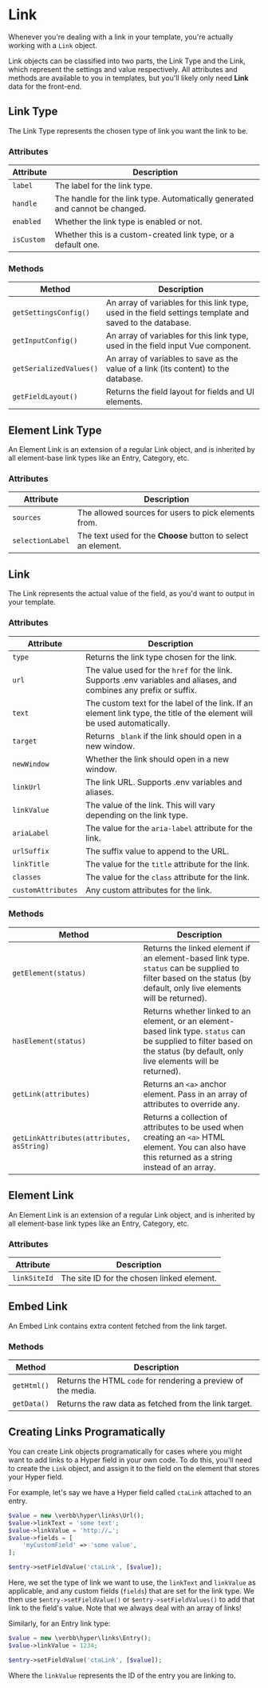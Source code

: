 # Link
Whenever you're dealing with a link in your template, you're actually working with a `Link` object.

Link objects can be classified into two parts, the Link Type and the Link, which represent the settings and value respectively. All attributes and methods are available to you in templates, but you'll likely only need **Link** data for the front-end.

## Link Type
The Link Type represents the chosen type of link you want the link to be.

### Attributes

Attribute | Description
--- | ---
`label` | The label for the link type.
`handle` | The handle for the link type. Automatically generated and cannot be changed.
`enabled` | Whether the link type is enabled or not.
`isCustom` | Whether this is a custom-created link type, or a default one.

### Methods

Method | Description
--- | ---
`getSettingsConfig()` | An array of variables for this link type, used in the field settings template and saved to the database.
`getInputConfig()` | An array of variables for this link type, used in the field input Vue component.
`getSerializedValues()` | An array of variables to save as the value of a link (its content) to the database.
`getFieldLayout()` | Returns the field layout for fields and UI elements.

## Element Link Type
An Element Link is an extension of a regular Link object, and is inherited by all element-base link types like an Entry, Category, etc.

### Attributes

Attribute | Description
--- | ---
`sources` | The allowed sources for users to pick elements from.
`selectionLabel` | The text used for the **Choose** button to select an element.


## Link
The Link represents the actual value of the field, as you'd want to output in your template.

### Attributes

Attribute | Description
--- | ---
`type` | Returns the link type chosen for the link.
`url` | The value used for the `href` for the link. Supports .env variables and aliases, and combines any prefix or suffix.
`text` | The custom text for the label of the link. If an element link type, the title of the element will be used automatically.
`target` | Returns `_blank` if the link should open in a new window.
`newWindow` | Whether the link should open in a new window.
`linkUrl` | The link URL. Supports .env variables and aliases.
`linkValue` | The value of the link. This will vary depending on the link type.
`ariaLabel` | The value for the `aria-label` attribute for the link.
`urlSuffix` | The suffix value to append to the URL.
`linkTitle` | The value for the `title` attribute for the link.
`classes` | The value for the `class` attribute for the link.
`customAttributes` | Any custom attributes for the link.

### Methods

Method | Description
--- | ---
`getElement(status)` | Returns the linked element if an element-based link type. `status` can be supplied to filter based on the status (by default, only live elements will be returned).
`hasElement(status)` | Returns whether linked to an element, or an element-based link type. `status` can be supplied to filter based on the status (by default, only live elements will be returned).
`getLink(attributes)` | Returns an `<a>` anchor element. Pass in an array of attributes to override any.
`getLinkAttributes(attributes, asString)` | Returns a collection of attributes to be used when creating an `<a>` HTML element. You can also have this returned as a string instead of an array.

## Element Link
An Element Link is an extension of a regular Link object, and is inherited by all element-base link types like an Entry, Category, etc.

### Attributes

Attribute | Description
--- | ---
`linkSiteId` | The site ID for the chosen linked element.


## Embed Link
An Embed Link contains extra content fetched from the link target.

### Methods

Method | Description
--- | ---
`getHtml()` | Returns the HTML `code` for rendering a preview of the media.
`getData()` | Returns the raw data as fetched from the link target.

## Creating Links Programatically
You can create Link objects programatically for cases where you might want to add links to a Hyper field in your own code. To do this, you'll need to create the `Link` object, and assign it to the field on the element that stores your Hyper field.

For example, let's say we have a Hyper field called `ctaLink` attached to an entry.

```php
$value = new \verbb\hyper\links\Url();
$value->linkText = 'some text';
$value->linkValue = 'http://…';
$value->fields = [
    'myCustomField' => 'some value',
];

$entry->setFieldValue('ctaLink', [$value]);
```
 
Here, we set the type of link we want to use, the `linkText` and `linkValue` as applicable, and any custom fields (`fields`) that are set for the link type. We then use `$entry->setFieldValue()` or `$entry->setFieldValues()` to add that link to the field's value. Note that we always deal with an array of links!

Similarly, for an Entry link type:

```php
$value = new \verbb\hyper\links\Entry();
$value->linkValue = 1234;

$entry->setFieldValue('ctaLink', [$value]);
```

Where the `linkValue` represents the ID of the entry you are linking to.